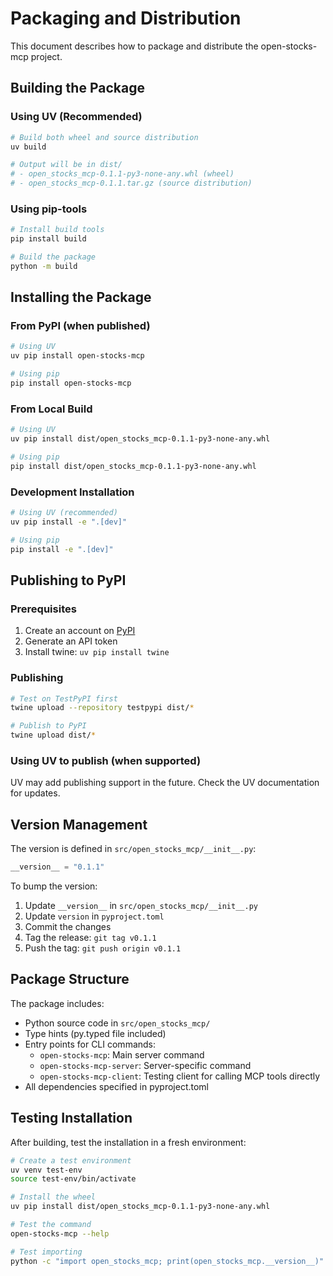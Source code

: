 # Packaging and Distribution

This document describes how to package and distribute the open-stocks-mcp project.

## Building the Package

### Using UV (Recommended)

```bash
# Build both wheel and source distribution
uv build

# Output will be in dist/
# - open_stocks_mcp-0.1.1-py3-none-any.whl (wheel)
# - open_stocks_mcp-0.1.1.tar.gz (source distribution)
```

### Using pip-tools

```bash
# Install build tools
pip install build

# Build the package
python -m build
```

## Installing the Package

### From PyPI (when published)

```bash
# Using UV
uv pip install open-stocks-mcp

# Using pip
pip install open-stocks-mcp
```

### From Local Build

```bash
# Using UV
uv pip install dist/open_stocks_mcp-0.1.1-py3-none-any.whl

# Using pip
pip install dist/open_stocks_mcp-0.1.1-py3-none-any.whl
```

### Development Installation

```bash
# Using UV (recommended)
uv pip install -e ".[dev]"

# Using pip
pip install -e ".[dev]"
```

## Publishing to PyPI

### Prerequisites

1. Create an account on [PyPI](https://pypi.org)
2. Generate an API token
3. Install twine: `uv pip install twine`

### Publishing

```bash
# Test on TestPyPI first
twine upload --repository testpypi dist/*

# Publish to PyPI
twine upload dist/*
```

### Using UV to publish (when supported)

UV may add publishing support in the future. Check the UV documentation for updates.

## Version Management

The version is defined in `src/open_stocks_mcp/__init__.py`:

```python
__version__ = "0.1.1"
```

To bump the version:
1. Update `__version__` in `src/open_stocks_mcp/__init__.py`
2. Update `version` in `pyproject.toml`
3. Commit the changes
4. Tag the release: `git tag v0.1.1`
5. Push the tag: `git push origin v0.1.1`

## Package Structure

The package includes:
- Python source code in `src/open_stocks_mcp/`
- Type hints (py.typed file included)
- Entry points for CLI commands:
  - `open-stocks-mcp`: Main server command
  - `open-stocks-mcp-server`: Server-specific command
  - `open-stocks-mcp-client`: Testing client for calling MCP tools directly
- All dependencies specified in pyproject.toml

## Testing Installation

After building, test the installation in a fresh environment:

```bash
# Create a test environment
uv venv test-env
source test-env/bin/activate

# Install the wheel
uv pip install dist/open_stocks_mcp-0.1.1-py3-none-any.whl

# Test the command
open-stocks-mcp --help

# Test importing
python -c "import open_stocks_mcp; print(open_stocks_mcp.__version__)"
```